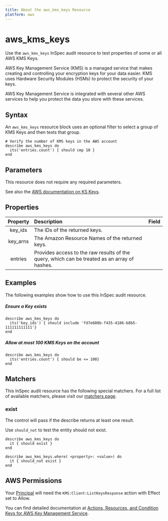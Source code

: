 ```yaml
---
title: About the aws_kms_keys Resource
platform: aws
---
```


# aws\_kms\_keys

Use the `aws_kms_keys` InSpec audit resource to test properties of some or all AWS KMS Keys.

AWS Key Management Service (KMS) is a managed service that makes creating and controlling your encryption keys for your data easier. KMS uses Hardware Security Modules (HSMs) to protect the security of your keys.

AWS Key Management Service is integrated with several other AWS services to help you protect the data you store with these services.

## Syntax

An `aws_kms_keys` resource block uses an optional filter to select a group of KMS Keys and then tests that group.

    # Verify the number of KMS keys in the AWS account
    describe aws_kms_keys do
      its('entries.count') { should cmp 10 }
    end

## Parameters

This resource does not require any required parameters.

See also the [AWS documentation on KS Keys](https://docs.aws.amazon.com/kms/latest/developerguide/getting-started.html).

## Properties

| Property | Description | Field |
| :---: | :--- | :---: |
|key_ids  | The IDs of the returned keys. |
|key_arns | The Amazon Resource Names of the returned keys. |
|entries   | Provides access to the raw results of the query, which can be treated as an array of hashes. |

## Examples

The following examples show how to use this InSpec audit resource.

##### Ensure a Key exists
    describe aws_kms_keys do
      its('key_ids') { should include 'fd7e608b-f435-4186-b8b5-111111111111'}
    end
    
##### Allow at most 100 KMS Keys on the account
    describe aws_kms_keys do
      its('entries.count') { should be <= 100}
    end

## Matchers

This InSpec audit resource has the following special matchers. For a full list of available matchers, please visit our [matchers page](https://www.inspec.io/docs/reference/matchers/).

### exist

The control will pass if the describe returns at least one result.

Use `should_not` to test the entity should not exist.

    describe aws_kms_keys do
      it { should exist }
    end
      
    describe aws_kms_keys.where( <property>: <value>) do
      it { should_not exist }
    end
    

## AWS Permissions

Your [Principal](https://docs.aws.amazon.com/IAM/latest/UserGuide/intro-structure.html#intro-structure-principal) will need the `KMS:Client:ListKeysResponse` action with Effect set to Allow.

You can find detailed documentation at [Actions, Resources, and Condition Keys for AWS Key Management Service](https://docs.aws.amazon.com/IAM/latest/UserGuide/list_awskeymanagementservice.html).
